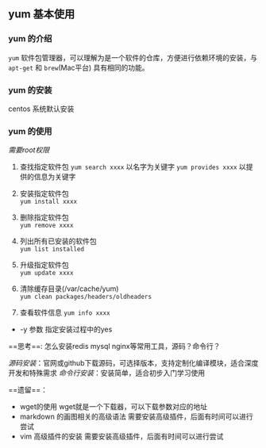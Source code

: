 ## yum 基本使用

### yum 的介绍
`yum` 软件包管理器，可以理解为是一个软件的仓库，方便进行依赖环境的安装，与 `apt-get` 和 `brew`(Mac平台) 具有相同的功能。

### yum 的安装
centos 系统默认安装


### yum 的使用
*需要root权限*

1. 查找指定软件包
`yum search xxxx` 
以名字为关键字
`yum provides xxxx` 
以提供的信息为关键字

2. 安装指定软件包  
`yum install xxxx`

3. 删除指定软件包  
`yum remove xxxx`

4. 列出所有已安装的软件包  
`yum list installed`

5. 升级指定软件包  
`yum update xxxx`

6. 清除缓存目录(/var/cache/yum)  
`yum clean packages/headers/oldheaders`

7. 查看软件信息
`yum info xxxx`

- -y 参数  指定安装过程中的yes

==思考==: 怎么安装redis mysql nginx等常用工具，源码？命令行？

*源码安装*：官网或github下载源码，可选择版本，支持定制化编译模块，适合深度开发和特殊需求
*命令行安装*：安装简单，适合初步入门学习使用

==遗留==：
- wget的使用
wget就是一个下载器，可以下载参数对应的地址
- markdown 的画图相关的高级语法
需要安装高级插件，后面有时间可以进行尝试
- vim 高级插件的安装
需要安装高级插件，后面有时间可以进行尝试


